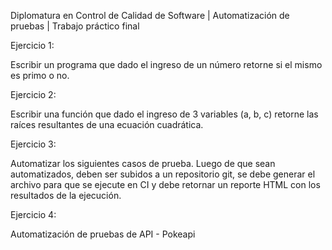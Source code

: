 Diplomatura en Control de Calidad de Software | Automatización de pruebas | Trabajo práctico final

Ejercicio 1:

Escribir un programa que dado el ingreso de un número retorne si el mismo es primo o no.

Ejercicio 2:

Escribir una función que dado el ingreso de 3 variables (a, b, c) retorne las raíces resultantes de una ecuación cuadrática.

Ejercicio 3: 

Automatizar los siguientes casos de prueba. Luego de que sean automatizados, deben ser subidos a un repositorio git, se debe generar el archivo para que se ejecute en CI y debe retornar un reporte HTML con los resultados de la ejecución.

Ejercicio 4: 

Automatización de pruebas de API - Pokeapi
